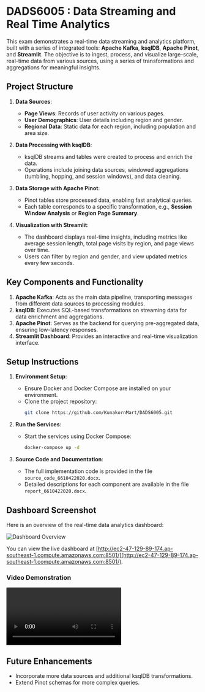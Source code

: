 # DADS6005 : Data Streaming and Real Time Analytics
This exam demonstrates a real-time data streaming and analytics platform, built with a series of integrated tools: **Apache Kafka**, **ksqlDB**, **Apache Pinot**, and **Streamlit**. The objective is to ingest, process, and visualize large-scale, real-time data from various sources, using a series of transformations and aggregations for meaningful insights.

## Project Structure
1. **Data Sources**: 
   - **Page Views**: Records of user activity on various pages.
   - **User Demographics**: User details including region and gender.
   - **Regional Data**: Static data for each region, including population and area size.

2. **Data Processing with ksqlDB**: 
   - ksqlDB streams and tables were created to process and enrich the data.
   - Operations include joining data sources, windowed aggregations (tumbling, hopping, and session windows), and data cleaning.

3. **Data Storage with Apache Pinot**:
   - Pinot tables store processed data, enabling fast analytical queries.
   - Each table corresponds to a specific transformation, e.g., **Session Window Analysis** or **Region Page Summary**.

4. **Visualization with Streamlit**:
   - The dashboard displays real-time insights, including metrics like average session length, total page visits by region, and page views over time.
   - Users can filter by region and gender, and view updated metrics every few seconds.

## Key Components and Functionality
1. **Apache Kafka**: Acts as the main data pipeline, transporting messages from different data sources to processing modules.
2. **ksqlDB**: Executes SQL-based transformations on streaming data for data enrichment and aggregations.
3. **Apache Pinot**: Serves as the backend for querying pre-aggregated data, ensuring low-latency responses.
4. **Streamlit Dashboard**: Provides an interactive and real-time visualization interface.

## Setup Instructions
1. **Environment Setup**:
    - Ensure Docker and Docker Compose are installed on your environment.
    - Clone the project repository: 
      ```bash
      git clone https://github.com/KunakornMart/DADS6005.git
      ```

2. **Run the Services**:
    - Start the services using Docker Compose:
      ```bash
      docker-compose up -d
      ```

3. **Source Code and Documentation**:
   - The full implementation code is provided in the file `source_code_6610422020.docx`.
   - Detailed descriptions for each component are available in the file `report_6610422020.docx`.

## Dashboard Screenshot
Here is an overview of the real-time data analytics dashboard:

![Dashboard Overview](https://drive.google.com/uc?export=view&id=1YxHnrM5-Tuw-kVxvkq2Uyk8GJs0ojJgW)

You can view the live dashboard at [http://ec2-47-129-89-174.ap-southeast-1.compute.amazonaws.com:8501/](http://ec2-47-129-89-174.ap-southeast-1.compute.amazonaws.com:8501/).

### Video Demonstration

<video autoplay loop>
  <source src="https://drive.google.com/file/d/1YjaO8ZfxZiTBHHyhw1Z_O-C3c7JiP51Y/view?usp=sharing" type="video/mp4">
</video>

## Future Enhancements
- Incorporate more data sources and additional ksqlDB transformations.
- Extend Pinot schemas for more complex queries.
